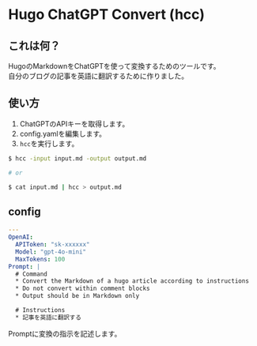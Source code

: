 # Hugo ChatGPT Convert (hcc)

## これは何？

HugoのMarkdownをChatGPTを使って変換するためのツールです。  
自分のブログの記事を英語に翻訳するために作りました。

## 使い方

1. ChatGPTのAPIキーを取得します。
2. config.yamlを編集します。
3. `hcc`を実行します。

```bash
$ hcc -input input.md -output output.md

# or

$ cat input.md | hcc > output.md
```

## config

```yaml
---
OpenAI:
  APIToken: "sk-xxxxxx"
  Model: "gpt-4o-mini"
  MaxTokens: 100
Prompt: |
  # Command
  * Convert the Markdown of a hugo article according to instructions
  * Do not convert within comment blocks
  * Output should be in Markdown only

  # Instructions
  * 記事を英語に翻訳する
```

Promptに変換の指示を記述します。
